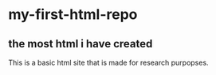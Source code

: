 # my-first-html-repo

## the most html i have created

This is a basic html site that is made for research purpopses. 
